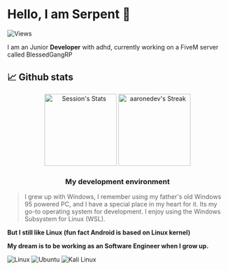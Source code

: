 # Hello, I am Serpent 👋

![Views](https://komarev.com/ghpvc/?username=sessionl33t&label=Profile%20views&color=60598F&style=flat)

<div class="github-introduction">

I am an Junior **Developer** with adhd, currently working on a FiveM server called BlessedGangRP

## 📈 Github stats

<div class="badges-githubstats">
  <p align="center">
    <img src="https://github-readme-stats.vercel.app/api?username=serpent0001&theme=tokyonight&show_icons=true&hide_border=true&count_private=true" alt="Session's Stats" height="165">
    <img src="https://github-readme-streak-stats.herokuapp.com/?user=serpent0001&theme=tokyonight&hide_border=true" alt="aaronedev's Streak" height="165">
  </p>
</div>


### <p align="center"> My development environment </p>

> I grew up with Windows, I remember using my father's old Windows 95 powered PC, and I have a special place in my heart for it. Its my go-to operating system for development. I enjoy using the Windows Subsystem for Linux (WSL).

  
  **But I still like Linux (fun fact Android is based on Linux kernel)**

  **My dream is to be working as an Software Engineer when I grow up.**

  ![Linux](https://img.shields.io/badge/-Linux-000000?style=flat&logo=linux&logoColor=#FCC624)
  ![Ubuntu](https://img.shields.io/badge/-Ubuntu-000000?style=flat&logo=ubuntu&logoColor=#E95420)
  ![Kali Linux](https://img.shields.io/badge/-Kali%20Linux-000000?style=flat&logo=kali-linux&logoColor=#557C94)
  
  </td>
  </tr>
  </table>
</div>
